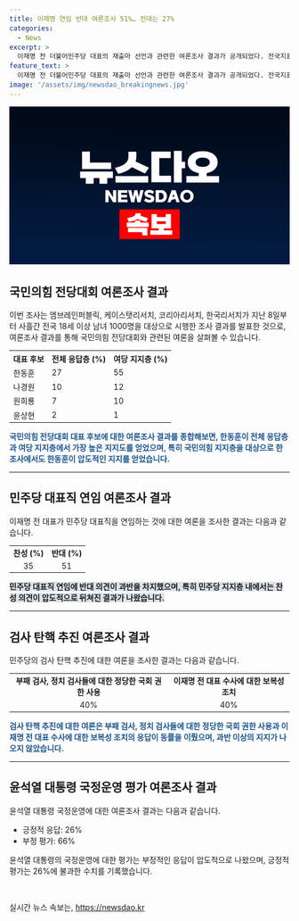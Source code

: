```yaml
---
title: 이재명 연임 반대 여론조사 51%… 전대는 27%
categories:
  - News
excerpt: >
  이재명 전 더불어민주당 대표의 재출마 선언과 관련한 여론조사 결과가 공개되었다. 전국지표조사(NBS)에 따르면, 민주당 지지층에서는 이 대표의 연임에 대한 찬반 의견이 분분했으며, 국민의힘 전당대회 관련 조사에서는 각 후보에 대한 지지도가 나왔다. 또한, 윤석열 대통령의 국정운영 평가와 정당 지지율에 대한 결과도 공개되었다. 이번 조사는 전국 18세 이상 남녀 1000명을 대상으로 시행되었으며, 전체적으로 다양한 정책 현안에 대한 의견을 조사하여 향후 정치적 결정에 대한 중요한 지표로 활용될 전망이다. (정확도 확인을 위해 원문을 참조하시기 바랍니다.)
feature_text: >
  이재명 전 더불어민주당 대표의 재출마 선언과 관련한 여론조사 결과가 공개되었다. 전국지표조사(NBS)에 따르면, 민주당 지지층에서는 이 대표의 연임에 대한 찬반 의견이 분분했으며, 국민의힘 전당대회 관련 조사에서는 각 후보에 대한 지지도가 나왔다. 또한, 윤석열 대통령의 국정운영 평가와 정당 지지율에 대한 결과도 공개되었다. 이번 조사는 전국 18세 이상 남녀 1000명을 대상으로 시행되었으며, 전체적으로 다양한 정책 현안에 대한 의견을 조사하여 향후 정치적 결정에 대한 중요한 지표로 활용될 전망이다. (정확도 확인을 위해 원문을 참조하시기 바랍니다.)
image: '/assets/img/newsdao_breakingnews.jpg'
---
```


<p><img src="/assets/img/newsdao_breakingnews.jpg" alt="flaretime 속보" /></p>

<h2 data-ke-size="size26">국민의힘 전당대회 여론조사 결과</h2>

<p data-ke-size="size16">이번 조사는 엠브레인퍼블릭, 케이스탯리서치, 코리아리서치, 한국리서치가 지난 8일부터 사흘간 전국 18세 이상 남녀 1000명을 대상으로 시행한 조사 결과를 발표한 것으로, 여론조사 결과를 통해 국민의힘 전당대회와 관련된 여론을 살펴볼 수 있습니다.</p>

<table>
  <tr>
    <th>대표 후보</th>
    <th>전체 응답층 (%)</th>
    <th>여당 지지층 (%)</th>
  </tr>
  <tr>
    <td>한동훈</td>
    <td>27</td>
    <td>55</td>
  </tr>
  <tr>
    <td>나경원</td>
    <td>10</td>
    <td>12</td>
  </tr>
  <tr>
    <td>원희룡</td>
    <td>7</td>
    <td>10</td>
  </tr>
  <tr>
    <td>윤상현</td>
    <td>2</td>
    <td>1</td>
  </tr>
</table>

<p><b><span style="color: #1a5490;">국민의힘 전당대회 대표 후보에 대한 여론조사 결과를 종합해보면, 한동훈이 전체 응답층과 여당 지지층에서 가장 높은 지지도를 얻었으며, 특히 국민의힘 지지층을 대상으로 한 조사에서도 한동훈이 압도적인 지지를 얻었습니다.</span></b></p>

<hr>

<h2 data-ke-size="size26">민주당 대표직 연임 여론조사 결과</h2>

<p data-ke-size="size16">이재명 전 대표가 민주당 대표직을 연임하는 것에 대한 여론을 조사한 결과는 다음과 같습니다.</p>

<table>
  <tr>
    <td style="text-align: center; height: 17px;"><b>찬성 (%)</b></td>
    <td style="text-align: center; height: 17px;"><b>반대 (%)</b></td>
  </tr>
  <tr>
    <td style="text-align: center; height: 17px;">35</td>
    <td style="text-align: center; height: 17px;">51</td>
  </tr>
</table>

<p><b><span style="background-color: #21538527;">민주당 대표직 연임에 반대 의견이 과반을 차지했으며, 특히 민주당 지지층 내에서는 찬성 의견이 압도적으로 뒤쳐진 결과가 나왔습니다.</span></b></p>

<hr>

<h2 data-ke-size="size26">검사 탄핵 추진 여론조사 결과</h2>

<p data-ke-size="size16">민주당의 검사 탄핵 추진에 대한 여론을 조사한 결과는 다음과 같습니다.</p>

<table>
  <tr>
    <td style="text-align: center; height: 17px;"><b>부패 검사, 정치 검사들에 대한 정당한 국회 권한 사용</b></td>
    <td style="text-align: center; height: 17px;"><b>이재명 전 대표 수사에 대한 보복성 조치</b></td>
  </tr>
  <tr>
    <td style="text-align: center; height: 17px;">40%</td>
    <td style="text-align: center; height: 17px;">40%</td>
  </tr>
</table>

<p><b><span style="color: #1a5490;">검사 탄핵 추진에 대한 여론은 부패 검사, 정치 검사들에 대한 정당한 국회 권한 사용과 이재명 전 대표 수사에 대한 보복성 조치의 응답이 동률을 이뤘으며, 과반 이상의 지지가 나오지 않았습니다.</span></b></p>

<hr>

<h2 data-ke-size="size26">윤석열 대통령 국정운영 평가 여론조사 결과</h2>

<p data-ke-size="size16">윤석열 대통령 국정운영에 대한 여론조사 결과는 다음과 같습니다.</p>

<ul>
  <li>긍정적 응답: 26%</li>
  <li>부정 평가: 66%</li>
</ul>

<p data-ke-size="size16">윤석열 대통령의 국정운영에 대한 평가는 부정적인 응답이 압도적으로 나왔으며, 긍정적 평가는 26%에 불과한 수치를 기록했습니다.</p>

<p data-ke-size="size16">&nbsp;</p>
실시간 뉴스 속보는, <a href="https://newsdao.kr" rel="dofollow">https://newsdao.kr</a>


